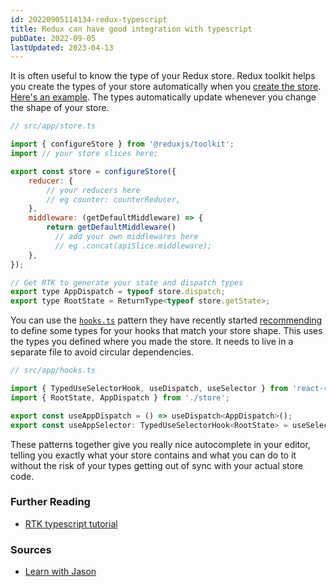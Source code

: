 ```yaml
---
id: 20220905114134-redux-typescript
title: Redux can have good integration with typescript
pubDate: 2022-09-05
lastUpdated: 2023-04-13
---
```


It is often useful to know the type of your Redux store. Redux toolkit helps you create the types of your store automatically when you [create the store](https://redux-toolkit.js.org/api/configureStore). [Here's an example](https://github.com/learnwithjason/lets-learn-redux-toolkit/blob/main/src/app/store.ts). The types automatically update whenever you change the shape of your store.

```js
// src/app/store.ts

import { configureStore } from '@reduxjs/toolkit';
import // your store slices here;

export const store = configureStore({
	reducer: {
		// your reducers here
		// eg counter: counterReducer,
	},
	middleware: (getDefaultMiddleware) => {
		return getDefaultMiddleware()
		  // add your own middlewares here
		  // eg .concat(apiSlice.middleware);
	},
});

// Get RTK to generate your state and dispatch types
export type AppDispatch = typeof store.dispatch;
export type RootState = ReturnType<typeof store.getState>;
```

You can use the [`hooks.ts`](https://github.com/learnwithjason/lets-learn-redux-toolkit/blob/main/src/app/hooks.ts) pattern they have recently started [recommending](https://redux-toolkit.js.org/tutorials/typescript#define-typed-hooks) to define some types for your hooks that match your store shape. This uses the types you defined where you made the store. It needs to live in a separate file to avoid circular dependencies.

```js
// src/app/hooks.ts

import { TypedUseSelectorHook, useDispatch, useSelector } from 'react-redux';
import { RootState, AppDispatch } from './store';

export const useAppDispatch = () => useDispatch<AppDispatch>();
export const useAppSelector: TypedUseSelectorHook<RootState> = useSelector;
```

These patterns together give you really nice autocomplete in your editor, telling you exactly what your store contains and what you can do to it without the risk of your types getting out of sync with your actual store code.

### Further Reading

- [RTK typescript tutorial](https://redux-toolkit.js.org/tutorials/typescript)

### Sources

- [Learn with Jason](https://www.youtube.com/watch?v=9zySeP5vH9c)
